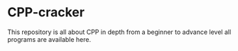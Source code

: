 # CPP-cracker
This repository is all about CPP in depth from a beginner to advance level all programs are available here. 

